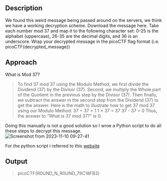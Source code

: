 ## Description
We found this weird message being passed around on the servers, we think we have a working decryption scheme.
Download the message here.
Take each number mod 37 and map it to the following character set: 0-25 is the alphabet (uppercase), 26-35 are the decimal digits, and 36 is an underscore.
Wrap your decrypted message in the picoCTF flag format (i.e. picoCTF{decrypted_message})

## Approach
What is Mod 37?
> To find 37 mod 37 using the Modulo Method, we first divide the Dividend (37) by the Divisor (37).
>  Second, we multiply the Whole part of the Quotient in the previous step by the Divisor (37).
>  Then finally, we subtract the answer in the second step from the Dividend (37) to get the answer. Here is the math to illustrate how to get 37 mod 37 using our Modulo Method:
>  37 ÷ 37 = 1
>  1 × 37 = 37
>  37 - 37 = 0
>  Thus, the answer to "What is 37 mod 37?" is 0.

Doing this manually is not a good solution so I wroe a Python script to do all these steps to decrypt this message.
![Screenshot from 2023-11-10 09-27-41](https://github.com/pixie-nukes/picoCTF/assets/94845416/58187cce-ba70-4920-99b9-31c1823b4aaa)

For the python script i referred to this [website](https://programmingfire.com/picoctf-2022-cryptography-basic-mod1)


## Output 
> picoCTF{R0UND_N_R0UND_79C18FB3}
